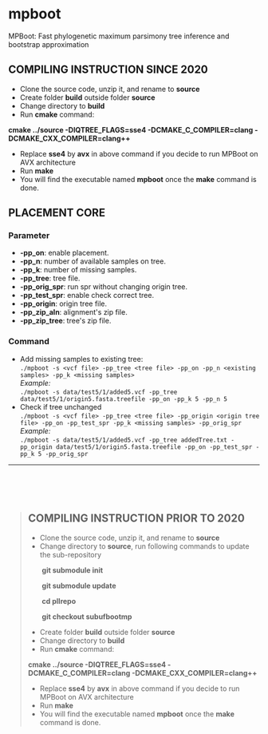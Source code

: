 # mpboot
MPBoot: Fast phylogenetic maximum parsimony tree inference and bootstrap approximation

## **COMPILING INSTRUCTION SINCE 2020**
* Clone the source code, unzip it, and rename to **source**
* Create folder **build** outside folder **source**
* Change directory to **build**
* Run **cmake** command:

**cmake ../source -DIQTREE_FLAGS=sse4 -DCMAKE_C_COMPILER=clang -DCMAKE_CXX_COMPILER=clang++**
* Replace **sse4** by **avx** in above command if you decide to run MPBoot on AVX architecture
* Run **make**
* You will find the executable named **mpboot** once the **make** command is done.

## **PLACEMENT CORE** 
### **Parameter**
* **-pp_on**: enable placement.
* **-pp_n**: number of available samples on tree.
* **-pp_k**: number of missing samples.
* **-pp_tree**: tree file.
* **-pp_orig_spr**: run spr without changing origin tree.
* **-pp_test_spr**: enable check correct tree.
* **-pp_origin**: origin tree file.
* **-pp_zip_aln**: alignment's zip file.
* **-pp_zip_tree**: tree's zip file.

### **Command**
* Add missing samples to existing tree:
  <br>
  ``./mpboot -s <vcf file> -pp_tree <tree file> -pp_on -pp_n <existing samples> -pp_k <missing samples>``
  <br>
  *Example:*
  <br>
  ``./mpboot -s data/test5/1/added5.vcf -pp_tree data/test5/1/origin5.fasta.treefile -pp_on -pp_k 5 -pp_n 5``
* Check if tree unchanged
  <br>
  ``./mpboot -s <vcf file> -pp_tree <tree file> -pp_origin <origin tree file> -pp_on -pp_test_spr -pp_k <missing samples> -pp_orig_spr``
  <br>
  *Example:*
  <br>
  ``./mpboot -s data/test5/1/added5.vcf -pp_tree addedTree.txt -pp_origin data/test5/1/origin5.fasta.treefile -pp_on -pp_test_spr -pp_k 5 -pp_orig_spr``
<hr>
<br><br><br>


> ## **COMPILING INSTRUCTION PRIOR TO 2020**
> * Clone the source code, unzip it, and rename to **source**
> * Change directory to **source**, run following commands to update the sub-repository
> 
> &nbsp;&nbsp;&nbsp;&nbsp;&nbsp;&nbsp;&nbsp;**git submodule init**
> 
> &nbsp;&nbsp;&nbsp;&nbsp;&nbsp;&nbsp;&nbsp;**git submodule update**
> 
> &nbsp;&nbsp;&nbsp;&nbsp;&nbsp;&nbsp;&nbsp;**cd pllrepo**
> 
> &nbsp;&nbsp;&nbsp;&nbsp;&nbsp;&nbsp;&nbsp;**git checkout subufbootmp**
> 
> * Create folder **build** outside folder **source**
> * Change directory to **build**
> * Run **cmake** command:
> 
> **cmake ../source -DIQTREE_FLAGS=sse4 -DCMAKE_C_COMPILER=clang -DCMAKE_CXX_COMPILER=clang++**
> * Replace **sse4** by **avx** in above command if you decide to run MPBoot on AVX architecture
> * Run **make**
> * You will find the executable named **mpboot** once the **make** command is done.
